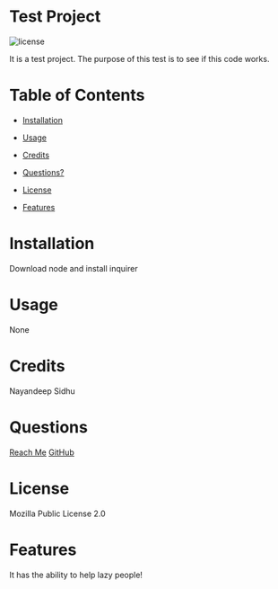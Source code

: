 # Test Project
        
![license](https://img.shields.io/badge/License-Mozilla_Public_2.0-blue)

It is a test project. The purpose of this test is to see if this code works.

# Table of Contents
    
* [Installation](#Installation)
* [Usage](#Usage)
* [Credits](#Credits)
* [Questions?](#Questions)
* [License](#license)

* [Features](#feature)



# Installation
Download node and install inquirer

# Usage
None

# Credits
Nayandeep Sidhu

# Questions
[Reach Me](nini@nini.com)
[GitHub](https://github.com/ninisidhu)

# License
Mozilla Public License 2.0
    
    

# Features
It has the ability to help lazy people!
    
    


